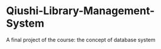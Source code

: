 Qiushi-Library-Management-System
================================

A final project of the course: the concept of database system 
